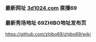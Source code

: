 ### 最新网址 [3d1024.com](http://www.3d1024.com/?69zhibo) 直播69
### 最新秀场地址 69ZHIBO地址发布页

https://github.com/zhibo69/zhibo69/wiki
